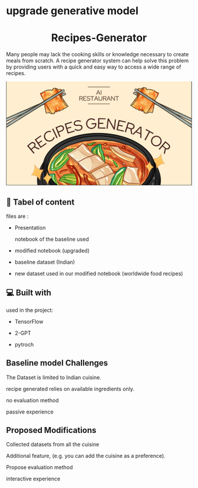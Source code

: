 # upgrade generative model 
<h1 align="center" id="title">Recipes-Generator</h1>
<p id="description"> Many people may lack the cooking skills or knowledge necessary to create meals from scratch. A recipe generator system can help solve this problem by providing users with a quick and easy way to access a wide range of recipes.
 
 ![Logo](https://github.com/iRaneem/Recipes-Generator/blob/main/logo.jpg)
 
<h2>🚀 Tabel of content</h2>
files are : 

*   Presentation

    notebook of the baseline used
  
*   modified notebook (upgraded)
  
*   baseline dataset (Indian)
  
*   new dataset used in our modified notebook (worldwide food recipes)
<h2>💻 Built with</h2>

used in the project:

*   TensorFlow
  
*   2-GPT
  
*   pytroch
  
<h2> Baseline model Challenges</h2>

The Dataset is limited to Indian cuisine.

recipe generated relies on available ingredients only.

no evaluation method

passive experience

 <h2> Proposed Modifications </h2>
 
Collected datasets from all the cuisine

Additional feature, (e.g. you can add the cuisine as a preference).

Propose evaluation method

interactive experience
